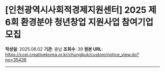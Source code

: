 # [인천광역시사회적경제지원센터] 2025 제6회 환경분야 청년창업 지원사업 참여기업 모집

**작성일**: 2025.06.02
**기관**: 충남
**조회수**: 39
**원본 URL**: https://ccei.creativekorea.or.kr/chungbuk/custom/notice_view.do?no=35438

---



